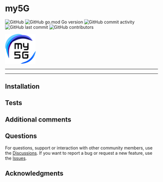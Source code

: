 # my5G

![GitHub](https://img.shields.io/github/license/my5G/template?color=blue) 
![GitHub go.mod Go version](https://img.shields.io/github/go-mod/go-version/my5G/template) ![GitHub commit activity](https://img.shields.io/github/commit-activity/y/my5G/template) 
![GitHub last commit](https://img.shields.io/github/last-commit/my5G/template)
![GitHub contributors](https://img.shields.io/github/contributors/my5G/template)

<img width="20%" src="static/img/my5g-logo.png" alt="my5g-core"/>

----
<!-- general description of the project -->
----
## Installation  

<!-- steps to install the project -->

## Tests

<!-- steps to test the project --->

## Additional comments

<!-- optional section with other comments that may be important !-->

## Questions
 
For questions, support or interaction with other community members, use the [Discussions](../../discussions). If you want to report a bug or request a new feature, use the [Issues](../../issues).

## Acknowledgments

<!-- acknowledges other projects used or external contributors -->